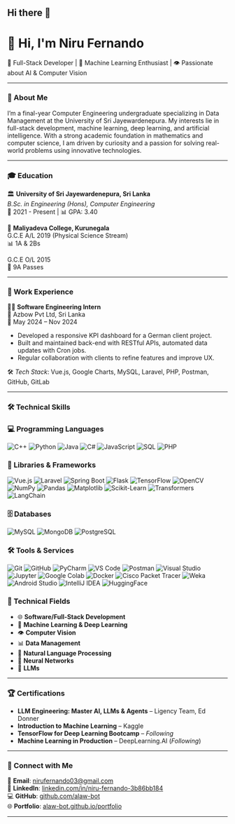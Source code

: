 ## Hi there 👋
# 👋 Hi, I'm Niru Fernando
🚀 Full-Stack Developer | 🤖 Machine Learning Enthusiast | 👁️ Passionate about AI & Computer Vision

---

### 🎯 About Me

I’m a final-year Computer Engineering undergraduate specializing in Data Management at the University of Sri Jayewardenepura. My interests lie in full-stack development, machine learning, deep learning, and artificial intelligence. With a strong academic foundation in mathematics and computer science, I am driven by curiosity and a passion for solving real-world problems using innovative technologies.

---

### 🎓 Education

🏛️ **University of Sri Jayewardenepura, Sri Lanka**  
*B.Sc. in Engineering (Hons), Computer Engineering*  
📅 2021 - Present | 📊 GPA: 3.40 

🏫 **Maliyadeva College, Kurunegala**  
G.C.E A/L 2019 (Physical Science Stream)  
📊 1A & 2Bs  

G.C.E O/L 2015  
🏅 9A Passes

---

### 💼 Work Experience

👩‍💻 **Software Engineering Intern**  
📍 Azbow Pvt Ltd, Sri Lanka  
📅 May 2024 – Nov 2024  
- Developed a responsive KPI dashboard for a German client project.  
- Built and maintained back-end with RESTful APIs, automated data updates with Cron jobs.  
- Regular collaboration with clients to refine features and improve UX.

🛠️ *Tech Stack*: Vue.js, Google Charts, MySQL, Laravel, PHP, Postman, GitHub, GitLab

---


### 🛠️ Technical Skills
### **💻 Programming Languages**
![C++](https://img.shields.io/badge/C++-00599C?style=flat-square&logo=c%2B%2B&logoColor=white)
![Python](https://img.shields.io/badge/Python-3776AB?style=flat-square&logo=python&logoColor=white)
![Java](https://img.shields.io/badge/Java-ED8B00?style=flat-square&logo=java&logoColor=white)
![C#](https://img.shields.io/badge/C%23-239120?style=flat-square&logo=c-sharp&logoColor=white)
![JavaScript](https://img.shields.io/badge/JavaScript-F7DF1E?style=flat-square&logo=javascript&logoColor=black)
![SQL](https://img.shields.io/badge/SQL-4479A1?style=flat-square&logo=mysql&logoColor=white)
![PHP](https://img.shields.io/badge/PHP-7479B1?style=flat-square&logo=php&logoColor=white)


### **🔧 Libraries & Frameworks**
![Vue.js](https://img.shields.io/badge/Vue.js-4FC08D?style=flat-square&logo=vue.js&logoColor=white)
![Laravel](https://img.shields.io/badge/Laravel-593D88?style=flat-square&logo=Laravel&logoColor=white)
![Spring Boot](https://img.shields.io/badge/Spring_Boot-6DB33F?style=flat-square&logo=spring-boot&logoColor=white)
![Flask](https://img.shields.io/badge/Flask-5C2D91?style=flat-square&logo=Flask&logoColor=white)
![TensorFlow](https://img.shields.io/badge/TensorFlow-FF6F00?style=flat-square&logo=tensorflow&logoColor=white)
![OpenCV](https://img.shields.io/badge/OpenCV-27338e?style=flat-square&logo=OpenCV&logoColor=white)
![NumPy](https://img.shields.io/badge/NumPy-013243?style=flat-square&logo=numpy&logoColor=white)
![Pandas](https://img.shields.io/badge/Pandas-150458?style=flat-square&logo=pandas&logoColor=white)
![Matplotlib](https://img.shields.io/badge/Matplotlib-11557c?style=flat-square&logo=python&logoColor=white)
![Scikit-Learn](https://img.shields.io/badge/Scikit--Learn-F7931E?style=flat-square&logo=scikit-learn&logoColor=white)
![Transformers](https://img.shields.io/badge/Transformers-F7931E?style=flat-square&logo=Transformers&logoColor=white)
![LangChain](https://img.shields.io/badge/LangChain-F7931E?style=flat-square&logo=LangChain&logoColor=white)

### **🗄️ Databases**
![MySQL](https://img.shields.io/badge/MySQL-00000F?style=flat-square&logo=mysql&logoColor=white)
![MongoDB](https://img.shields.io/badge/MongoDB-CC2927?style=flat-square&logo=MongoDB&logoColor=white)
![PostgreSQL](https://img.shields.io/badge/PostgreSQL-316192?style=flat-square&logo=postgresql&logoColor=white)

### **🛠️ Tools & Services**
![Git](https://img.shields.io/badge/Git-F05032?style=flat-square&logo=git&logoColor=white)
![GitHub](https://img.shields.io/badge/GitHub-100000?style=flat-square&logo=github&logoColor=white)
![PyCharm](https://img.shields.io/badge/PyCharm-000000?style=flat-square&logo=pycharm&logoColor=white)
![VS Code](https://img.shields.io/badge/VS_Code-007ACC?style=flat-square&logo=visual-studio-code&logoColor=white)
![Postman](https://img.shields.io/badge/Postman-FF6C37?style=flat-square&logo=postman&logoColor=white)
![Visual Studio](https://img.shields.io/badge/Visual_Studio-5C2D91?style=flat-square&logo=visual-studio&logoColor=white)
![Jupyter](https://img.shields.io/badge/Jupyter-F37626?style=flat-square&logo=jupyter&logoColor=white)
![Google Colab](https://img.shields.io/badge/Google_Colab-F9AB00?style=flat-square&logo=google-colab&logoColor=white)
![Docker](https://img.shields.io/badge/Docker-2496ED?style=flat-square&logo=docker&logoColor=white)
![Cisco Packet Tracer](https://img.shields.io/badge/Cisco_Packet_Tracer-1BA0D7?style=flat-square&logo=cisco&logoColor=white)
![Weka](https://img.shields.io/badge/Weka-FF6B35?style=flat-square&logo=weka&logoColor=white)
![Android Studio](https://img.shields.io/badge/Android_Studio-3DDC84?style=flat-square&logo=android-studio&logoColor=white)
![IntelliJ IDEA](https://img.shields.io/badge/IntelliJ_IDEA-000000?style=flat-square&logo=intellij-idea&logoColor=white)
![HuggingFace](https://img.shields.io/badge/HuggingFace-000000?style=flat-square&logo=HuggingFace&logoColor=white)

### **🎯 Technical Fields**
- 🌐 **Software/Full-Stack Development**
- 🤖 **Machine Learning & Deep Learning**
- 👁️ **Computer Vision**
- 📊 **Data Management**
- 🧠 **Natural Language Processing**
- 🔗 **Neural Networks**
- 👾 **LLMs**

---

### 🏆 Certifications

- **LLM Engineering: Master AI, LLMs & Agents** – Ligency Team, Ed Donner  
- **Introduction to Machine Learning** – Kaggle  
- **TensorFlow for Deep Learning Bootcamp** – *Following*  
- **Machine Learning in Production** – DeepLearning.AI (*Following*)

---

### 🔗 Connect with Me

📧 **Email**: [nirufernando03@gmail.com](mailto:nirufernando03@gmail.com)  
🔗 **LinkedIn**: [linkedin.com/in/niru-fernando-3b86bb184](https://www.linkedin.com/in/niru-fernando-3b86bb184/)  
💻 **GitHub**: [github.com/alaw-bot](https://github.com/alaw-bot)  
🌐 **Portfolio**: [alaw-bot.github.io/portfolio](https://alaw-bot.github.io/portfolio)

---

